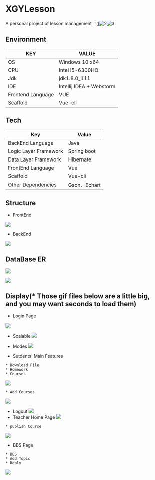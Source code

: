 # XGYLesson
A personal project of lesson management
！[1](https://img.shields.io/github/issues/BryceTsui/XGYLesson)![2](https://img.shields.io/github/forks/BryceTsui/XGYLesson)![3](https://img.shields.io/github/stars/BryceTsui/XGYLesson)

## Environment

| KEY               | VALUE                    |
| ----------------- | ------------------------ |
| OS                | Windows 10 x64           |
| CPU               | Intel i5-6300HQ          |
| Jdk               | jdk1.8.0_111             |
| IDE               | Intellij IDEA + Webstorm |
| Frontend Language | VUE                      |
| Scaffold          | Vue-cli                  |



## Tech
| Key                   | Value       |
| --------------------- | ----------- |
| BackEnd Language      | Java        |
| Logic Layer Framework | Spring boot |
| Data Layer Framework  | Hibernate   |
| FrontEnd Language     | Vue         |
| Scaffold              | Vue-cli     |
| Other Dependencies    | Gson、Echart |



## Structure

* FrontEnd

![](https://github.com/BryceTsui/XGYLesson/blob/master/images/Structure_FE_CN.png)
* BackEnd

![](https://github.com/BryceTsui/XGYLesson/blob/master/images/Structure_BE_CN.png)

## DataBase ER



![](https://github.com/BryceTsui/XGYLesson/blob/master/images/ER_EN.png)

![](https://github.com/BryceTsui/XGYLesson/blob/master/images/ER_CN.png)



## Display(* Those gif files below are a little big, and you may want seconds to load them)
* Login Page

![](https://github.com/BryceTsui/XGYLesson/blob/master/gif/login.gif)

* Scalable
![](https://github.com/BryceTsui/XGYLesson/blob/master/gif/scalable.gif)

* Modes
![](https://github.com/BryceTsui/XGYLesson/blob/master/gif/features.gif)
* Sutdents' Main Features
``` 
* Download File
* Homework
* Courses
```
![](https://github.com/BryceTsui/XGYLesson/blob/master/gif/mainFeature.gif)

```
* Add Courses
```
![](https://github.com/BryceTsui/XGYLesson/blob/master/gif/addCourse.gif)


* Logout
![](https://github.com/BryceTsui/XGYLesson/blob/master/gif/logout.gif)
* Teacher Home Page
![](https://github.com/BryceTsui/XGYLesson/blob/master/gif/t_main.gif) 

```
* publish Course
```
![](https://github.com/BryceTsui/XGYLesson/blob/master/gif/publish.gif) 

* BBS Page
```
* BBS
* Add Topic
* Reply
```
![](https://github.com/BryceTsui/XGYLesson/blob/master/gif/BBS.gif)
